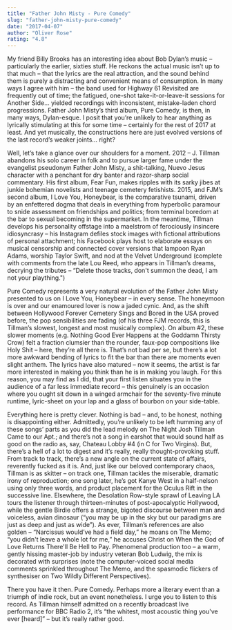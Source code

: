 ```yaml
---
title: "Father John Misty - Pure Comedy"
slug: "father-john-misty-pure-comedy"
date: "2017-04-07"
author: "Oliver Rose"
rating: "4.8"
---
```


My friend Billy Brooks has an interesting idea about Bob Dylan’s music – particularly the earlier, sixties stuff. He reckons the actual music isn’t up to that much – that the lyrics are the real attraction, and the sound behind them is purely a distracting and convenient means of consumption. In many ways I agree with him – the band used for Highway 61 Revisited are frequently out of time; the fatigued, one-shot take-it-or-leave-it sessions for Another Side… yielded recordings with inconsistent, mistake-laden chord progressions. Father John Misty’s third album, Pure Comedy, is then, in many ways, Dylan-esque. I posit that you’re unlikely to hear anything as lyrically stimulating at this for some time – certainly for the rest of 2017 at least. And yet musically, the constructions here are just evolved versions of the last record’s weaker joints… right?

Well, let’s take a glance over our shoulders for a moment. 2012 – J. Tillman abandons his solo career in folk and to pursue larger fame under the evangelist pseudonym Father John Misty, a shit-talking, Nuevo Jesus character with a penchant for dry banter and razor-sharp social commentary. His first album, Fear Fun, makes ripples with its sarky jibes at junkie bohemian novelists and teenage cemetery fetishists. 2015, and FJM’s second album, I Love You, Honeybear, is the comparative tsunami, driven by an enfettered dogma that deals in everything from hyperbolic paramour to snide assessment on friendships and politics; from terminal boredom at the bar to sexual becoming in the supermarket. In the meantime, Tillman develops his personality offstage into a maelstrom of ferociously insincere idiosyncrasy – his Instagram defiles stock images with fictional attributions of personal attachment; his Facebook plays host to elaborate essays on musical censorship and connected cover versions that lampoon Ryan Adams, worship Taylor Swift, and nod at the Velvet Underground (complete with comments from the late Lou Reed, who appears in Tillman’s dreams, decrying the tributes – “Delete those tracks, don't summon the dead, I am not your plaything.")

Pure Comedy represents a very natural evolution of the Father John Misty presented to us on I Love You, Honeybear – in every sense. The honeymoon is over and our enamoured lover is now a jaded cynic. And, as the shift between Hollywood Forever Cemetery Sings and Bored in the USA proved before, the pop sensibilities are fading (of his three FJM records, this is Tillman’s slowest, longest and most musically complex). On album #2, these slower moments (e.g. Nothing Good Ever Happens at the Goddamn Thirsty Crow) felt a fraction clumsier than the rounder, faux-pop compositions like Holy Shit – here, they’re all there is. That’s not bad per se, but there’s a lot more awkward bending of lyrics to fit the bar than there are moments even slight anthem. The lyrics have also matured – now it seems, the artist is far more interested in making you think than he is in making you laugh. For this reason, you may find as I did, that your first listen situates you in the audience of a far less immediate record – this genuinely is an occasion where you ought sit down in a winged armchair for the seventy-five minute runtime, lyric-sheet on your lap and a glass of bourbon on your side-table.

Everything here is pretty clever. Nothing is bad – and, to be honest, nothing is disappointing either. Admittedly, you’re unlikely to be left humming any of these songs’ parts as you did the lead melody on The Night Josh Tillman Came to our Apt.; and there’s not a song in earshot that would sound half as good on the radio as, say, Chateau Lobby #4 (in C for Two Virgins). But, there’s a hell of a lot to digest and it’s really, really thought-provoking stuff. From track to track, there’s a new angle on the current state of affairs, reverently fucked as it is. And, just like our beloved contemporary chaos, Tillman is as skitter – on track one, Tillman tackles the miserable, dramatic irony of reproduction; one song later, he’s got Kanye West in a half-nelson using only three words, and product placement for the Oculus Rift in the successive line. Elsewhere, the Desolation Row-style sprawl of Leaving LA tours the listener through thirteen-minutes of post-apocalyptic Hollywood, while the gentle Birdie offers a strange, bigoted discourse between man and voiceless, avian dinosaur (“you may be up in the sky but our paradigms are just as deep and just as wide”). As ever, Tillman’s references are also golden – “Narcissus would’ve had a field day,” he moans on The Memo; “you didn't leave a whole lot for me,” he accuses Christ on When the God of Love Returns There'll Be Hell to Pay. Phenomenal production too – a warm, gently hissing master-job by industry veteran Bob Ludwig, the mix is decorated with surprises (note the computer-voiced social media comments sprinkled throughout The Memo, and the spasmodic flickers of synthesiser on Two Wildly Different Perspectives).

There you have it then. Pure Comedy. Perhaps more a literary event than a triumph of indie rock, but an event nonetheless. I urge you to listen to this record. As Tillman himself admitted on a recently broadcast live performance for BBC Radio 2, it’s “the whitest, most acoustic thing you've ever \[heard\]” – but it’s really rather good.
